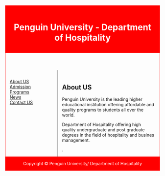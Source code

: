 <html>
<head>
<style>
div.container {
 width: 100%;
 border: 1px solid red;
}
header, footer {
 padding: 1em;
 color: white;
 background-color: red;
 clear: left;
 text-align: center;
}
nav {
 float: left;
 max-width: 160px;
 margin: 0;
 padding: 1em;
}
nav ul {
 list-style-type: none;
 padding: 0;
}
 
nav ul a {
 text-decoration: none;
}
article {
 margin-left: 170px;
 border-left: 1px solid gray;
 padding: 1em;
 overflow: hidden;
}
</style>
</head>
<body>
<div class="container">
<header>
 <h1>Penguin University - Department of Hospitality </h1>
</header>
 <nav>
 <ul>
 <li><a href="#">About US</a></li>
 <li><a href="#">Admission</a></li>
 <li><a href="#">Programs</a></li>
 <li><a href="#">News</a></li>
 <li><a href="#">Contact US</a></li>
 </ul>
</nav>
<article>
 <h1>About US</h1>
 <p>Penguin University is the leading higher educational institution offering affordable and quality programs to students all over the world. </p>
 <p>Department of Hospitality offering high quality undergraduate and post graduate degrees in the field of hospitality and busines management. </p>.
</article>
<footer>Copyright &copy; Penguin University/ Department of Hospitality</footer>
</div>
</body></html>
